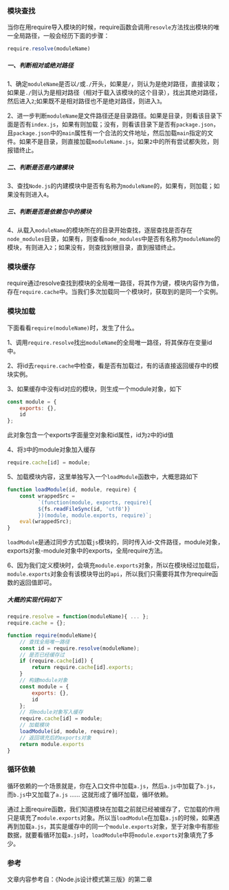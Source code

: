 ### 模块查找

当你在用require导入模块的时候，require函数会调用`resovle`方法找出模块的唯一全局路径，一般会经历下面的步骤：

```javascript
require.resolve(moduleName)
```

##### 一、判断相对或绝对路径

1、确定`moduleName`是否以`/`或`./`开头，如果是`/`，则认为是绝对路径，直接读取；如果是`./`则认为是相对路径（相对于载入该模块的这个目录），找出其绝对路径，然后进入`2`;如果既不是相对路径也不是绝对路径，则进入`3`。

2、进一步判断`moduleName`是文件路径还是目录路径。如果是目录，则看该目录下面是否有`index.js`，如果有则加载；没有，则看该目录下是否有`package.json`，且`package.json`中的`main`属性有一个合法的文件地址，然后加载`main`指定的文件。如果不是目录，则直接加载`moduleName.js`，如果`2`中的所有尝试都失败，则报错终止。

##### 二、判断是否是内建模块

3、查找`Node.js`的内建模块中是否有名称为`moduleName`的，如果有，则加载；如果没有则进入`4`。

##### 三、判断是否是依赖包中的模块

4、从载入`moduleName`的模块所在的目录开始查找，逐层查找是否存在`node_modules`目录，如果有，则查看`node_modules`中是否有名称为`moduleName`的模块，有则进入`2`；如果没有，则查找到根目录，直到报错终止。

### 模块缓存

require通过resolve查找到模块的全局唯一路径，将其作为键，模块内容作为值，存在`require.cache`中。当我们多次加载同一个模块时，获取到的是同一个实例。

### 模块加载

下面看看`require(moduleName)`时，发生了什么。

1、调用`require.resolve`找出`moduleName`的全局唯一路径，将其保存在变量id中。

2、将id去`require.cache`中检查，看是否有加载过，有的话直接返回缓存中的模块实例。

3、如果缓存中没有id对应的模块，则生成一个module对象，如下

```javascript
const module = {
    exports: {},
    id
};
```

此对象包含一个exports字面量空对象和id属性，id为`2`中的id值

4、将`3`中的module对象加入缓存

```javascript
require.cache[id] = module;
```

5、加载模块内容，这里单独写入一个`loadModule`函数中，大概思路如下

```javascript
function loadModule(id, module, require) {
    const wrappedSrc = 
          `(function(module, exports, require){
          ${fs.readFileSync(id, 'utf8')}
          })(module, module.exports, require)`;
    eval(wrappedSrc);
}
```

`loadModule`是通过同步方式加载`js`模块的，同时传入id-文件路径，module对象，exports对象-module对象中的exports，全局require方法。

6、因为我们定义模块时，会填充`module.exports`对象，所以在模块经过加载后，`module.exports`对象会有该模块导出的`api`，所以我们只需要将其作为require函数的返回值即可。

##### 大概的实现代码如下

```javascript
require.resolve = function(moduleName){ ... };
require.cache = {};

function require(moduleName){
    // 查找全局唯一路径
    const id = require.resolve(moduleName);
    // 是否已经缓存过
    if (require.cache[id]) {
        return require.cache[id].exports;
    }
    // 构建module对象
    const module = {
        exports: {},
        id
    };
    // 将module对象写入缓存
    require.cache[id] = module;
    // 加载模块
    loadModule(id, module, require);
    // 返回填充后的exports对象
    return module.exports
}
```

### 循环依赖

循环依赖的一个场景就是，你在入口文件中加载`a.js`，然后`a.js`中加载了`b.js`，而`b.js`中又加载了`a.js` …… 这就形成了循环加载，循环依赖。

通过上面require函数，我们知道模块在加载之前就已经被缓存了，它加载的作用只是填充了`module.exports`对象。所以当`loadModule`在加载`a.js`的时候，如果遇再到加载`a.js`，其实是缓存中的同一个`module.exports`对象，至于对象中有那些数据，就要看循环加载`a.js`时，`loadModule`中将`module.exports`对象填充了多少。

### 参考

文章内容参考自：《Node.js设计模式第三版》的第二章
